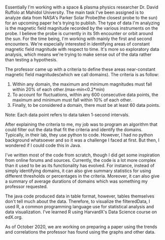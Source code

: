 Essentially I'm working with a space & plasma physics researcher Dr. David Ruffolo at Mahidol University. The main task I've been assigned is to analyze data from NASA's Parker Solar Probe(the closest probe to the sun) for an upcoming paper he's trying to publish. The type of data I'm analyzing is the magnetic field magnitude recorded by the various instruments on the probe. I believe the probe is currently in its 5th encounter or orbit around the sun. For the time being, I'm working with mainly the first and second encounters. We're especially interested in identifying areas of constant magnetic field magnitude with respect to time. It's more so exploratory data analysis, which means we're trying to make sense out of the data rather than testing a hypothesis.

The professor came up with a criteria to define these areas near-constant magnetic field magnitudes(which we call domains). The criteria is as follow:
1. Within any domain, the maximum and minimum magnitudes must fall within 20% of each other.(max-min<0.2*min)
2. To account for fluctuations, within any 600 consecutive data points, the maximum and minimum must fall within 10% of each other.
3. Finally, to be considered a domain, there must be at least 60 data points.

Note: Each data point refers to data taken 1-second intervals.

After explaining the criteria to me, my job was to program an algorithm that could filter out the data that fit the criteria and identify the domains.
Typically, in their lab, they use python to code. However, I had no python background whatsoever and so it was a challenge I faced at first. But then, I wondered if I could code this in Java.

I've written most of the code from scratch, though I did get some inspiration from online forums and sources. Currently, the code is a lot more complex than it used to be as its functionality has evolved. For instance, instead of simply identifying domains, it can also give summary statistics for using different thresholds or percentages in the criteria. Moreover, it can also give a summary of average durations of domains which was something my professor requested.

The java code produced data in table format, however, tables themselves don't tell much about the data. Therefore, to visualize the filteredData, I used R, a common programming language use for statistical analysis and data visualization. I've learned R using HarvardX's Data Science course on edX.org.

As of October 2020, we are working on preparing a paper using the trends and correlations the professor has found using the graphs and other data.
